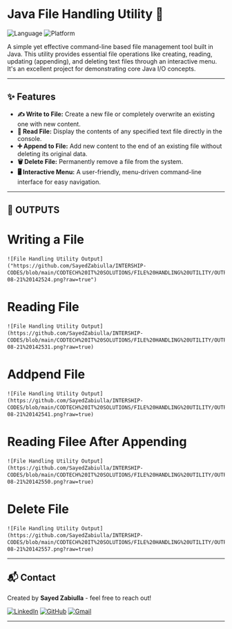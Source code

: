 # Java File Handling Utility 📁

![Language](https://img.shields.io/badge/Language-Java-blue.svg)
![Platform](https://img.shields.io/badge/Platform-VSCODE-orange.svg)

A simple yet effective command-line based file management tool built in Java. This utility provides essential file operations like creating, reading, updating (appending), and deleting text files through an interactive menu. It's an excellent project for demonstrating core Java I/O concepts.

---

## ✨ Features

* **✍️ Write to File:** Create a new file or completely overwrite an existing one with new content.
* **📖 Read File:** Display the contents of any specified text file directly in the console.
* **➕ Append to File:** Add new content to the end of an existing file without deleting its original data.
* **🗑️ Delete File:** Permanently remove a file from the system.
* **🖥️ Interactive Menu:** A user-friendly, menu-driven command-line interface for easy navigation.

---

## 📝 OUTPUTS
# Writing a File
    ![File Handling Utility Output]("https://github.com/SayedZabiulla/INTERSHIP-CODES/blob/main/CODTECH%20IT%20SOLUTIONS/FILE%20HANDLING%20UTILITY/OUTPUTS/Screenshot%202025-08-21%20142524.png?raw=true")

# Reading File
    ![File Handling Utility Output](https://github.com/SayedZabiulla/INTERSHIP-CODES/blob/main/CODTECH%20IT%20SOLUTIONS/FILE%20HANDLING%20UTILITY/OUTPUTS/Screenshot%202025-08-21%20142531.png?raw=true)

# Addpend File
    ![File Handling Utility Output](https://github.com/SayedZabiulla/INTERSHIP-CODES/blob/main/CODTECH%20IT%20SOLUTIONS/FILE%20HANDLING%20UTILITY/OUTPUTS/Screenshot%202025-08-21%20142541.png?raw=true)

# Reading Filee After Appending
    ![File Handling Utility Output](https://github.com/SayedZabiulla/INTERSHIP-CODES/blob/main/CODTECH%20IT%20SOLUTIONS/FILE%20HANDLING%20UTILITY/OUTPUTS/Screenshot%202025-08-21%20142550.png?raw=true)

# Delete File
    ![File Handling Utility Output](https://github.com/SayedZabiulla/INTERSHIP-CODES/blob/main/CODTECH%20IT%20SOLUTIONS/FILE%20HANDLING%20UTILITY/OUTPUTS/Screenshot%202025-08-21%20142557.png?raw=true)
---

## 📬 Contact

Created by **Sayed Zabiulla** - feel free to reach out!

[![LinkedIn](https://img.shields.io/badge/LinkedIn-Sayed%20Zabiulla-blue?style=for-the-badge&logo=linkedin)](https://www.linkedin.com/in/sayed-zabiulla-b5bb0536b/)
[![GitHub](https://img.shields.io/badge/GitHub-SayedZabiulla-grey?style=for-the-badge&logo=github)](https://github.com/SayedZabiulla)
[![Gmail](https://img.shields.io/badge/Gmail-sayedzabeulla@gmail.com-red?style=for-the-badge&logo=gmail)](mailto:sayedzabeulla@gmail.com)

---